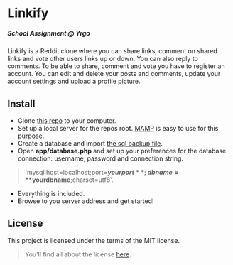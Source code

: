 # Linkify
##### School Assignment @ Yrgo
Linkify is a Reddit clone where you can share links, comment on shared links and vote other users links up or down. You can also reply to comments. To be able to share, comment and vote you have to register an account. You can edit and delete your posts and comments, update your account settings and upload a profile picture.

## Install
- Clone [this repo](https://git@github.com:marieeriksson/linkify.git) to your computer.
- Set up a local server for the repos root. [MAMP](https://www.mamp.info/en/) is easy to use for this purpose.
- Create a database and import [the sql backup file](https://github.com/marieeriksson/linkify/tree/master/backups).
- Open **app/database.php** and set up your preferences for the database connection: username, password and connection string.
>'mysql:host=localhost;port=**$yourport**;dbname=**$yourdbname**;charset=utf8'.

- Everything is included.
- Browse to you server address and get started!

## License
This project is licensed under the terms of the MIT license.
>You'll find all about the license [here](https://github.com/marieeriksson/linkify/blob/master/LICENSE).
